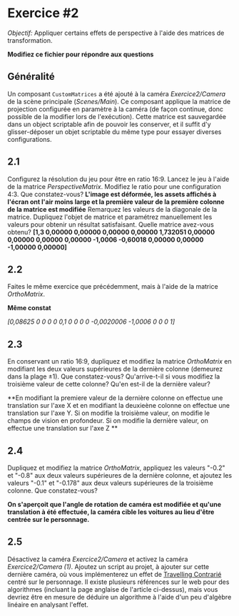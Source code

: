 # Exercice #2

*Objectif:* Appliquer certains effets de perspective à l'aide des matrices de transformation.

**Modifiez ce fichier pour répondre aux questions**

## Généralité

Un composant `CustomMatrices` a été ajouté à la caméra *Exercice2/Camera* de la scène principale (*Scenes/Main*). Ce composant applique la matrice de projection configurée en paramètre à la caméra (de façon continue, donc possible de la modifier lors de l'exécution). Cette matrice est sauvegardée dans un object scriptable afin de pouvoir les conserver, et il suffit d'y glisser-déposer un objet scriptable du même type pour essayer diverses configurations.

## 2.1

Configurez la résolution du jeu pour être en ratio 16:9. Lancez le jeu à l'aide de la matrice *PerspectiveMatrix*. Modifiez le ratio pour une configuration 4:3. Que constatez-vous?
**L'image est déformée, les assets affichés à l'écran ont l'air moins large et la première valeur de la première colonne de la matrice est modifiée**
Remarquez les valeurs de la diagonale de la matrice. Dupliquez l'objet de matrice et paramétrez manuellement les valeurs pour obtenir un résultat satisfaisant. Quelle matrice avez-vous obtenu?
**[1,3	0,00000	0,00000	0,00000
0,00000	1,732051 0,00000	0,00000
0,00000	0,00000	-1,0006	-0,60018
0,00000	0,00000	-1,00000	0,00000]**


## 2.2

Faites le même exercice que précédemment, mais à l'aide de la matrice *OrthoMatrix*.

**Même constat**

*[0,08625 0 0 0 
0 0,1 0 0
0 0 -0,0020006 -1,0006
0 0 0 1]*

## 2.3

En conservant un ratio 16:9, dupliquez et modifiez la matrice *OrthoMatrix* en modifiant les deux valeurs supérieures de la dernière colonne (demeurez dans la plage ±1). Que constatez-vous? Qu'arrive-t-il si vous modifiez la troisième valeur de cette colonne? Qu'en est-il de la dernière valeur?

**En modifiant la premiere valeur de la dernière colonne on effectue une translation sur l'axe X et en modifiant la deuxieène colonne on effectue une translation sur l'axe Y. Si on modifie la troisième valeur, on modifie le champs de vision en profondeur. Si on modifie la dernière valeur, on effectue une translation sur l'axe Z **

## 2.4

Dupliquez et modifiez la matrice *OrthoMatrix*, appliquez les valeurs "-0.2" et "-0.8" aux deux valeurs supérieures de la dernière colonne, et ajoutez les valeurs "-0.1" et "-0.178" aux deux valeurs supérieures de la troisième colonne. Que constatez-vous?

**On s'aperçoit que l'angle de rotation de caméra est modifiée et qu'une translation à été effectuée, la caméra cible les voitures au lieu d'être centrée sur le personnage.**

## 2.5

Désactivez la caméra *Exercice2/Camera* et activez la caméra *Exercice2/Camera (1)*. Ajoutez un script au projet, à ajouter sur cette dernière caméra, où vous implémenterez un effet de [Travelling Contrarié](https://fr.wikipedia.org/wiki/Travelling_contrari%C3%A9) centré sur le personnage. Il existe plusieurs références sur le web pour des algorithmes (incluant la page anglaise de l'article ci-dessus), mais vous devriez être en mesure de déduire un algorithme à l'aide d'un peu d'algèbre linéaire en analysant l'effet.